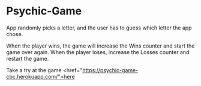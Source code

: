 # Psychic-Game
App randomly picks a letter, and the user has to guess which letter the app chose.


When the player wins, the game will increase the Wins counter and start the game over again. When the player loses, increase the Losses counter and restart the game.


Take a try at the game <href="https://psychic-game-cbc.herokuapp.com/">here</link>
